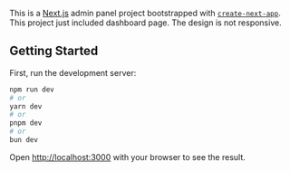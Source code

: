 This is a [Next.js](https://nextjs.org/) admin panel project bootstrapped with [`create-next-app`](https://github.com/vercel/next.js/tree/canary/packages/create-next-app). This project just included dashboard page. The design is not responsive.

## Getting Started

First, run the development server:

```bash
npm run dev
# or
yarn dev
# or
pnpm dev
# or
bun dev
```

Open [http://localhost:3000](http://localhost:3000) with your browser to see the result.
